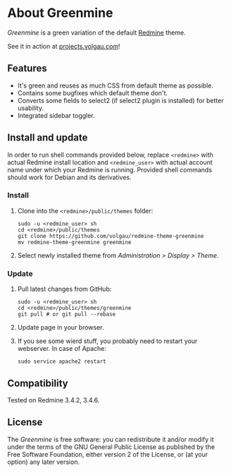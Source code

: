 # About Greenmine

*Greenmine* is a green variation of the default [Redmine](http://www.redmine.org/) theme.

See it in action at [projects.volgau.com](http://projects.volgau.com)!

## Features

- It's green and reuses as much CSS from default theme as possible.
- Contains some bugfixes which default theme don't.
- Converts some fields to select2 (if select2 plugin is installed) for better usability.
- Integrated sidebar toggler.

## Install and update

In order to run shell commands provided below, replace `<redmine>` with actual Redmine install location and `<redmine_user>` with actual account name under which your Redmine is running.
Provided shell commands should work for Debian and its derivatives.

### Install

1. Clone into the `<redmine>/public/themes` folder:

    ```Shell
    sudo -u <redmine_user> sh
    cd <redmine>/public/themes
    git clone https://github.com/volgau/redmine-theme-greenmine
    mv redmine-theme-greenmine greenmine
    ```

2. Select newly installed theme from *Administration &gt; Display &gt; Theme*.

### Update

1. Pull latest changes from GitHub:

    ```Shell
    sudo -u <redmine_user> sh
    cd <redmine>/public/themes/greenmine
    git pull # or git pull --rebase
    ```

2. Update page in your browser.

3. If you see some wierd stuff, you probably need to restart your webserver. In case of Apache:

    ```Shell
    sudo service apache2 restart
    ```

## Compatibility

Tested on Redmine 3.4.2, 3.4.6.

## License

The *Greenmine* is free software: you can redistribute it and/or modify it under the terms of the GNU General Public License as published by the Free Software Foundation, either version 2 of the License, or (at your option) any later version.
